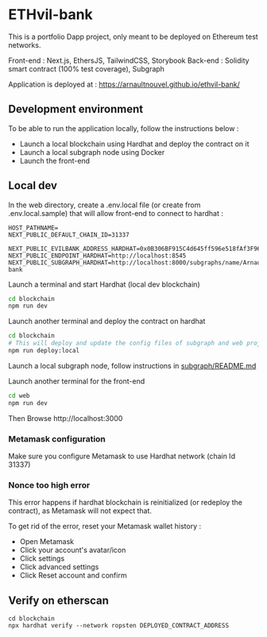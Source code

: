 # ETHvil-bank

This is a portfolio Dapp project, only meant to be deployed on Ethereum test networks.

Front-end : Next.js, EthersJS, TailwindCSS, Storybook
Back-end : Solidity smart contract (100% test coverage), Subgraph

Application is deployed at : https://arnaultnouvel.github.io/ethvil-bank/

## Development environment

To be able to run the application locally, follow the instructions below :

- Launch a local blockchain using Hardhat and deploy the contract on it
- Launch a local subgraph node using Docker
- Launch the front-end

## Local dev

In the web directory, create a .env.local file (or create from .env.local.sample) that will allow front-end to connect to hardhat :

```env
HOST_PATHNAME=
NEXT_PUBLIC_DEFAULT_CHAIN_ID=31337

NEXT_PUBLIC_EVILBANK_ADDRESS_HARDHAT=0x0B306BF915C4d645ff596e518fAf3F9669b97016
NEXT_PUBLIC_ENDPOINT_HARDHAT=http://localhost:8545
NEXT_PUBLIC_SUBGRAPH_HARDHAT=http://localhost:8000/subgraphs/name/ArnaultNouvel/ethvil-bank
```

Launch a terminal and start Hardhat (local dev blockchain)

```bash
cd blockchain
npm run dev
```

Launch another terminal and deploy the contract on hardhat

```bash
cd blockchain
# This will deploy and update the config files of subgraph and web projects with the deployed contract address
npm run deploy:local

```

Launch a local subgraph node, follow instructions in [subgraph/README.md](./subgraph/README.md)

Launch another terminal for the front-end

```bash
cd web
npm run dev
```

Then Browse http://localhost:3000

### Metamask configuration

Make sure you configure Metamask to use Hardhat network (chain Id 31337)

### Nonce too high error

This error happens if hardhat blockchain is reinitialized (or redeploy the contract), as Metamask will not expect that.

To get rid of the error, reset your Metamask wallet history :

- Open Metamask
- Click your account's avatar/icon
- Click settings
- Click advanced settings
- Click Reset account and confirm

## Verify on etherscan

```
cd blockchain
npx hardhat verify --network ropsten DEPLOYED_CONTRACT_ADDRESS

```
